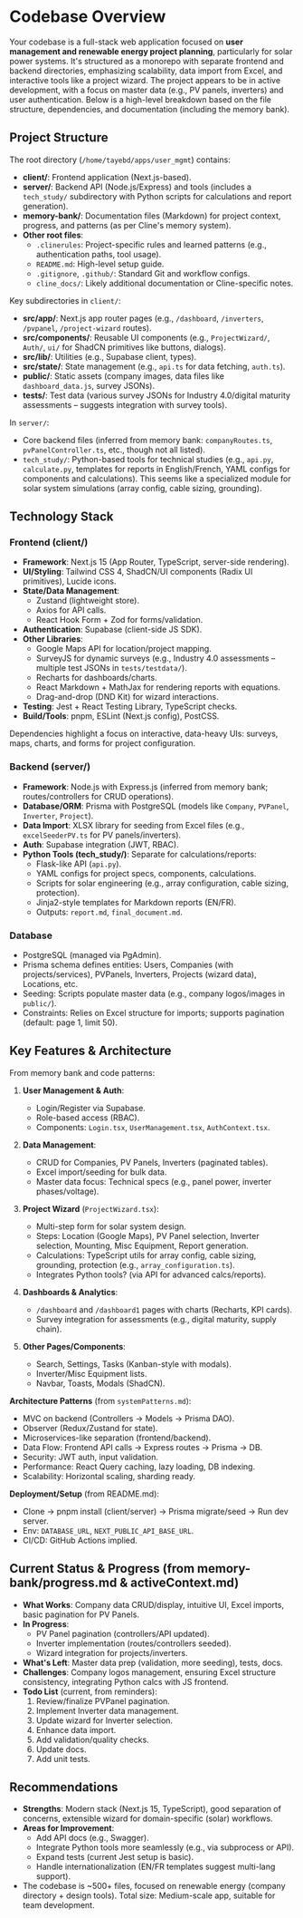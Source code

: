 # Codebase Overview

Your codebase is a full-stack web application focused on **user management and renewable energy project planning**, particularly for solar power systems. It's structured as a monorepo with separate frontend and backend directories, emphasizing scalability, data import from Excel, and interactive tools like a project wizard. The project appears to be in active development, with a focus on master data (e.g., PV panels, inverters) and user authentication. Below is a high-level breakdown based on the file structure, dependencies, and documentation (including the memory bank).

## Project Structure
The root directory (`/home/tayebd/apps/user_mgmt`) contains:
- **client/**: Frontend application (Next.js-based).
- **server/**: Backend API (Node.js/Express) and tools (includes a `tech_study/` subdirectory with Python scripts for calculations and report generation).
- **memory-bank/**: Documentation files (Markdown) for project context, progress, and patterns (as per Cline's memory system).
- **Other root files**:
  - `.clinerules`: Project-specific rules and learned patterns (e.g., authentication paths, tool usage).
  - `README.md`: High-level setup guide.
  - `.gitignore`, `.github/`: Standard Git and workflow configs.
  - `cline_docs/`: Likely additional documentation or Cline-specific notes.

Key subdirectories in `client/`:
- **src/app/**: Next.js app router pages (e.g., `/dashboard`, `/inverters`, `/pvpanel`, `/project-wizard` routes).
- **src/components/**: Reusable UI components (e.g., `ProjectWizard/`, `Auth/`, `ui/` for ShadCN primitives like buttons, dialogs).
- **src/lib/**: Utilities (e.g., Supabase client, types).
- **src/state/**: State management (e.g., `api.ts` for data fetching, `auth.ts`).
- **public/**: Static assets (company images, data files like `dashboard_data.js`, survey JSONs).
- **tests/**: Test data (various survey JSONs for Industry 4.0/digital maturity assessments – suggests integration with survey tools).

In `server/`:
- Core backend files (inferred from memory bank: `companyRoutes.ts`, `pvPanelController.ts`, etc., though not all listed).
- `tech_study/`: Python-based tools for technical studies (e.g., `api.py`, `calculate.py`, templates for reports in English/French, YAML configs for components and calculations). This seems like a specialized module for solar system simulations (array config, cable sizing, grounding).

## Technology Stack
### Frontend (client/)
- **Framework**: Next.js 15 (App Router, TypeScript, server-side rendering).
- **UI/Styling**: Tailwind CSS 4, ShadCN/UI components (Radix UI primitives), Lucide icons.
- **State/Data Management**:
  - Zustand (lightweight store).
  - Axios for API calls.
  - React Hook Form + Zod for forms/validation.
- **Authentication**: Supabase (client-side JS SDK).
- **Other Libraries**:
  - Google Maps API for location/project mapping.
  - SurveyJS for dynamic surveys (e.g., Industry 4.0 assessments – multiple test JSONs in `tests/testdata/`).
  - Recharts for dashboards/charts.
  - React Markdown + MathJax for rendering reports with equations.
  - Drag-and-drop (DND Kit) for wizard interactions.
- **Testing**: Jest + React Testing Library, TypeScript checks.
- **Build/Tools**: pnpm, ESLint (Next.js config), PostCSS.

Dependencies highlight a focus on interactive, data-heavy UIs: surveys, maps, charts, and forms for project configuration.

### Backend (server/)
- **Framework**: Node.js with Express.js (inferred from memory bank; routes/controllers for CRUD operations).
- **Database/ORM**: Prisma with PostgreSQL (models like `Company`, `PVPanel`, `Inverter`, `Project`).
- **Data Import**: XLSX library for seeding from Excel files (e.g., `excelSeederPV.ts` for PV panels/inverters).
- **Auth**: Supabase integration (JWT, RBAC).
- **Python Tools (tech_study/)**: Separate for calculations/reports:
  - Flask-like API (`api.py`).
  - YAML configs for project specs, components, calculations.
  - Scripts for solar engineering (e.g., array configuration, cable sizing, protection).
  - Jinja2-style templates for Markdown reports (EN/FR).
  - Outputs: `report.md`, `final_document.md`.

### Database
- PostgreSQL (managed via PgAdmin).
- Prisma schema defines entities: Users, Companies (with projects/services), PVPanels, Inverters, Projects (wizard data), Locations, etc.
- Seeding: Scripts populate master data (e.g., company logos/images in `public/`).
- Constraints: Relies on Excel structure for imports; supports pagination (default: page 1, limit 50).

## Key Features & Architecture
From memory bank and code patterns:
1. **User Management & Auth**:
   - Login/Register via Supabase.
   - Role-based access (RBAC).
   - Components: `Login.tsx`, `UserManagement.tsx`, `AuthContext.tsx`.

2. **Data Management**:
   - CRUD for Companies, PV Panels, Inverters (paginated tables).
   - Excel import/seeding for bulk data.
   - Master data focus: Technical specs (e.g., panel power, inverter phases/voltage).

3. **Project Wizard** (`ProjectWizard.tsx`):
   - Multi-step form for solar system design.
   - Steps: Location (Google Maps), PV Panel selection, Inverter selection, Mounting, Misc Equipment, Report generation.
   - Calculations: TypeScript utils for array config, cable sizing, grounding, protection (e.g., `array_configuration.ts`).
   - Integrates Python tools? (via API for advanced calcs/reports).

4. **Dashboards & Analytics**:
   - `/dashboard` and `/dashboard1` pages with charts (Recharts, KPI cards).
   - Survey integration for assessments (e.g., digital maturity, supply chain).

5. **Other Pages/Components**:
   - Search, Settings, Tasks (Kanban-style with modals).
   - Inverter/Misc Equipment lists.
   - Navbar, Toasts, Modals (ShadCN).

**Architecture Patterns** (from `systemPatterns.md`):
- MVC on backend (Controllers → Models → Prisma DAO).
- Observer (Redux/Zustand for state).
- Microservices-like separation (frontend/backend).
- Data Flow: Frontend API calls → Express routes → Prisma → DB.
- Security: JWT auth, input validation.
- Performance: React Query caching, lazy loading, DB indexing.
- Scalability: Horizontal scaling, sharding ready.

**Deployment/Setup** (from README.md):
- Clone → pnpm install (client/server) → Prisma migrate/seed → Run dev server.
- Env: `DATABASE_URL`, `NEXT_PUBLIC_API_BASE_URL`.
- CI/CD: GitHub Actions implied.

## Current Status & Progress (from memory-bank/progress.md & activeContext.md)
- **What Works**: Company data CRUD/display, intuitive UI, Excel imports, basic pagination for PV Panels.
- **In Progress**: 
  - PV Panel pagination (controllers/API updated).
  - Inverter implementation (routes/controllers seeded).
  - Wizard integration for projects/inverters.
- **What's Left**: Master data prep (validation, more seeding), tests, docs.
- **Challenges**: Company logos management, ensuring Excel structure consistency, integrating Python calcs with JS frontend.
- **Todo List** (current, from reminders):
  1. Review/finalize PVPanel pagination.
  2. Implement Inverter data management.
  3. Update wizard for Inverter selection.
  4. Enhance data import.
  5. Add validation/quality checks.
  6. Update docs.
  7. Add unit tests.

## Recommendations
- **Strengths**: Modern stack (Next.js 15, TypeScript), good separation of concerns, extensible wizard for domain-specific (solar) workflows.
- **Areas for Improvement**: 
  - Add API docs (e.g., Swagger).
  - Integrate Python tools more seamlessly (e.g., via subprocess or API).
  - Expand tests (current Jest setup is basic).
  - Handle internationalization (EN/FR templates suggest multi-lang support).
- The codebase is ~500+ files, focused on renewable energy (company directory + design tools). Total size: Medium-scale app, suitable for team development.